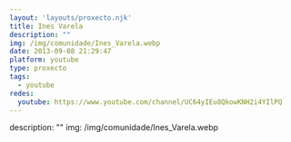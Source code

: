 ```yaml
---
layout: 'layouts/proxecto.njk'
title: Ines Varela
description: ""
img: /img/comunidade/Ines_Varela.webp
date: 2013-09-08 21:29:47
platform: youtube
type: proxecto
tags:
  - youtube
redes:
  youtube: https://www.youtube.com/channel/UC64yIEu8QkowKNH2i4YIlPQ
---
```

description: ""
img: /img/comunidade/Ines_Varela.webp
